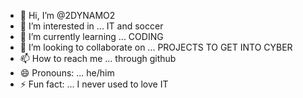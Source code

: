 - 👋 Hi, I’m @2DYNAMO2
- 👀 I’m interested in ... IT and soccer
- 🌱 I’m currently learning ... CODING
- 💞️ I’m looking to collaborate on ... PROJECTS TO GET INTO CYBER
- 📫 How to reach me ... through github
- 😄 Pronouns: ... he/him
- ⚡ Fun fact: ... I never used to love IT

<!---
2DYNAMO2/2DYNAMO2 is a ✨ special ✨ repository because its `README.md` (this file) appears on your GitHub profile.
You can click the Preview link to take a look at your changes.
--->
